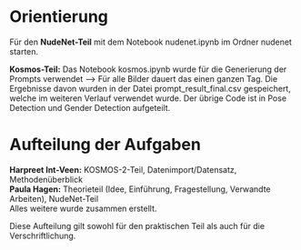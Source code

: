 # Orientierung
Für den **NudeNet-Teil** mit dem Notebook nudenet.ipynb im Ordner nudenet starten.

**Kosmos-Teil:** Das Notebook kosmos.ipynb wurde für die Generierung der Prompts verwendet --> Für alle Bilder dauert das einen ganzen Tag. Die Ergebnisse davon wurden in der Datei prompt_result_final.csv gespeichert, welche im weiteren Verlauf verwendet wurde. Der übrige Code ist in Pose Detection und Gender Detection aufgeteilt.

# Aufteilung der Aufgaben
**Harpreet Int-Veen:** KOSMOS-2-Teil, Datenimport/Datensatz, Methodenüberblick  
**Paula Hagen:** Theorieteil (Idee, Einführung, Fragestellung, Verwandte Arbeiten), NudeNet-Teil  
Alles weitere wurde zusammen erstellt.

Diese Aufteilung gilt sowohl für den praktischen Teil als auch für die Verschriftlichung.

